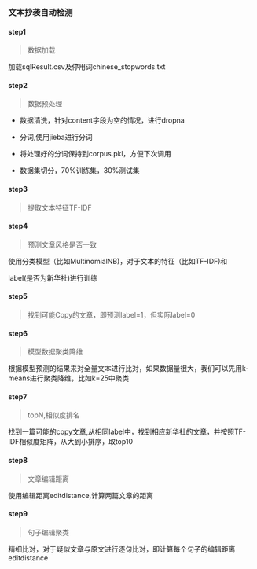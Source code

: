 ### 文本抄袭自动检测

####  step1

> 数据加载

加载sqlResult.csv及停用词chinese_stopwords.txt

#### step2

> 数据预处理

+ 数据清洗，针对content字段为空的情况，进行dropna

+ 分词,使用jieba进行分词

+ 将处理好的分词保持到corpus.pkl，方便下次调用

+ 数据集切分，70%训练集，30%测试集

####  step3

>  提取文本特征TF-IDF

#### step4

> 预测文章风格是否一致

使用分类模型（比如MultinomialNB)，对于文本的特征（比如TF-IDF)和

label(是否为新华社)进行训练

####  step5 

> 找到可能Copy的文章，即预测label=1，但实际label=0

####  step6 

> 模型数据聚类降维

根据模型预测的结果来对全量文本进行比对，如果数据量很大，我们可以先用k-means进行聚类降维，比如k=25中聚类

#### step7 

> topN,相似度排名

找到一篇可能的copy文章,从相同label中，找到相应新华社的文章，并按照TF-IDF相似度矩阵，从大到小排序，取top10

#### step8 

> 文章编辑距离

使用编辑距离editdistance,计算两篇文章的距离

#### step9

> 句子编辑聚类

精细比对，对于疑似文章与原文进行逐句比对，即计算每个句子的编辑距离editdistance

